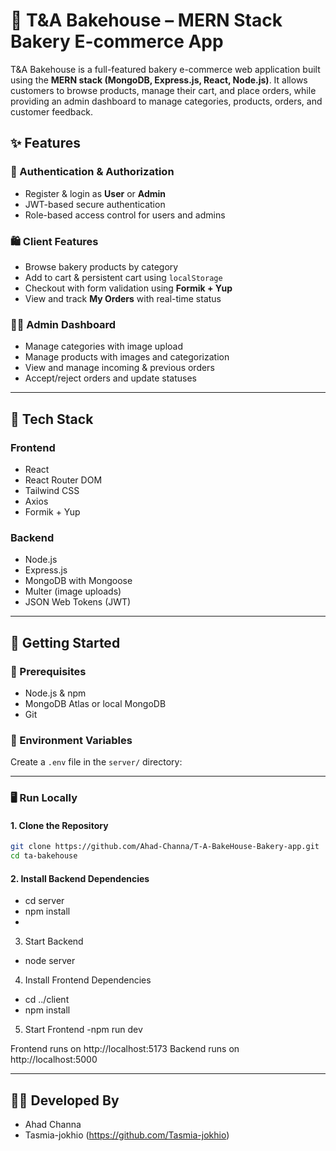 # 🧁 T&A Bakehouse – MERN Stack Bakery E-commerce App

T&A Bakehouse is a full-featured bakery e-commerce web application built using the **MERN stack (MongoDB, Express.js, React, Node.js)**. It allows customers to browse products, manage their cart, and place orders, while providing an admin dashboard to manage categories, products, orders, and customer feedback.


## ✨ Features

### 👥 Authentication & Authorization
- Register & login as **User** or **Admin**
- JWT-based secure authentication
- Role-based access control for users and admins

### 🛍️ Client Features
- Browse bakery products by category
- Add to cart & persistent cart using `localStorage`
- Checkout with form validation using **Formik + Yup**
- View and track **My Orders** with real-time status

### 🧑‍💼 Admin Dashboard
- Manage categories with image upload
- Manage products with images and categorization
- View and manage incoming & previous orders
- Accept/reject orders and update statuses


---

## 🧰 Tech Stack

### Frontend
- React
- React Router DOM
- Tailwind CSS
- Axios
- Formik + Yup

### Backend
- Node.js
- Express.js
- MongoDB with Mongoose
- Multer (image uploads)
- JSON Web Tokens (JWT)

---




## 🚀 Getting Started

### 🔧 Prerequisites
- Node.js & npm
- MongoDB Atlas or local MongoDB
- Git

### 🔑 Environment Variables

Create a `.env` file in the `server/` directory:




---

### 🖥️ Run Locally

#### 1. Clone the Repository
```bash
git clone https://github.com/Ahad-Channa/T-A-BakeHouse-Bakery-app.git
cd ta-bakehouse 
```
#### 2. Install Backend Dependencies
- cd server
- npm install
- 
3. Start Backend
- node server

4. Install Frontend Dependencies

- cd ../client
- npm install
  
5. Start Frontend
-npm run dev

Frontend runs on http://localhost:5173
Backend runs on http://localhost:5000


---


## 👨‍💻 Developed By
- Ahad Channa 
- Tasmia-jokhio (https://github.com/Tasmia-jokhio)

